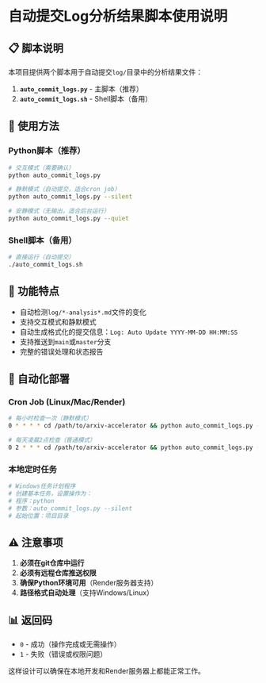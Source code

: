 # 自动提交Log分析结果脚本使用说明

## 📋 脚本说明

本项目提供两个脚本用于自动提交`log/`目录中的分析结果文件：

1. **`auto_commit_logs.py`** - 主脚本（推荐）
2. **`auto_commit_logs.sh`** - Shell脚本（备用）

## 🚀 使用方法

### Python脚本（推荐）

```bash
# 交互模式（需要确认）
python auto_commit_logs.py

# 静默模式（自动提交，适合cron job）
python auto_commit_logs.py --silent

# 安静模式（无输出，适合后台运行）
python auto_commit_logs.py --quiet
```

### Shell脚本（备用）

```bash
# 直接运行（自动提交）
./auto_commit_logs.sh
```

## 📝 功能特点

- 自动检测`log/*-analysis*.md`文件的变化
- 支持交互模式和静默模式
- 自动生成格式化的提交信息：`Log: Auto Update YYYY-MM-DD HH:MM:SS`
- 支持推送到`main`或`master`分支
- 完整的错误处理和状态报告

## 🔄 自动化部署

### Cron Job (Linux/Mac/Render)

```bash
# 每小时检查一次（静默模式）
0 * * * * cd /path/to/arxiv-accelerator && python auto_commit_logs.py --quiet

# 每天凌晨2点检查（普通模式）
0 2 * * * cd /path/to/arxiv-accelerator && python auto_commit_logs.py --silent
```

### 本地定时任务

```bash
# Windows任务计划程序
# 创建基本任务，设置操作为：
# 程序：python
# 参数：auto_commit_logs.py --silent
# 起始位置：项目目录
```

## ⚠️ 注意事项

1. **必须在git仓库中运行**
2. **必须有远程仓库推送权限**
3. **确保Python环境可用**（Render服务器支持）
4. **路径格式自动处理**（支持Windows/Linux）

## 📊 返回码

- `0` - 成功（操作完成或无需操作）
- `1` - 失败（错误或权限问题）

这样设计可以确保在本地开发和Render服务器上都能正常工作。